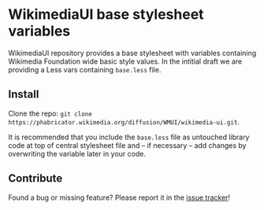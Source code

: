 # WikimediaUI base stylesheet variables

WikimediaUI repository provides a base stylesheet with variables containing
Wikimedia Foundation wide basic style values.
In the intitial draft we are providing a Less vars containing `base.less` file.

## Install
Clone the repo: `git clone https://phabricator.wikimedia.org/diffusion/WMUI/wikimedia-ui.git`.

It is recommended that you include the `base.less` file as untouched
library code at top of central stylesheet file and – if necessary –
add changes by overwriting the variable later in your code.

## Contribute
Found a bug or missing feature? Please report it in the [issue tracker](
https://phabricator.wikimedia.org/maniphest/task/create/?projects=UI-Standardization)!